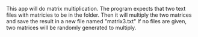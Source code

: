 This app will do matrix multiplication.
The program expects that two text files with matricies to be in the folder.
Then it will multiply the two matrices and save the result in a new file named "matrix3.txt"
If no files are given, two matrices will be randomly generated to multiply.
